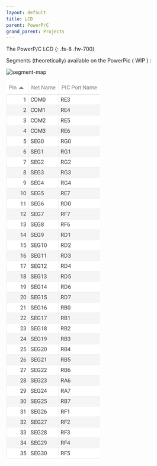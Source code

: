 ```yaml
---
layout: default
title: LCD
parent: PowerP/C
grand_parent: Projects
---
```


The PowerP/C LCD
{: .fs-8 .fw-700}


Segments (theoretically) available on the PowerPic ( WIP ) :

![segment-map](docs/lcd.png)

![segment-list](docs/lcd-segment-chart.svg)